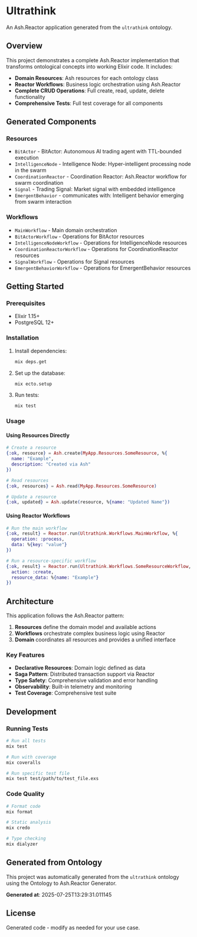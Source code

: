# Ultrathink

An Ash.Reactor application generated from the `ultrathink` ontology.

## Overview

This project demonstrates a complete Ash.Reactor implementation that transforms ontological concepts into working Elixir code. It includes:

- **Domain Resources**: Ash resources for each ontology class
- **Reactor Workflows**: Business logic orchestration using Ash.Reactor
- **Complete CRUD Operations**: Full create, read, update, delete functionality
- **Comprehensive Tests**: Full test coverage for all components

## Generated Components

### Resources
- `BitActor` - BitActor: Autonomous AI trading agent with TTL-bounded execution
- `IntelligenceNode` - Intelligence Node: Hyper-intelligent processing node in the swarm
- `CoordinationReactor` - Coordination Reactor: Ash.Reactor workflow for swarm coordination
- `Signal` - Trading Signal: Market signal with embedded intelligence
- `EmergentBehavior` - communicates with: Intelligent behavior emerging from swarm interaction

### Workflows
- `MainWorkflow` - Main domain orchestration
- `BitActorWorkflow` - Operations for BitActor resources
- `IntelligenceNodeWorkflow` - Operations for IntelligenceNode resources
- `CoordinationReactorWorkflow` - Operations for CoordinationReactor resources
- `SignalWorkflow` - Operations for Signal resources
- `EmergentBehaviorWorkflow` - Operations for EmergentBehavior resources

## Getting Started

### Prerequisites
- Elixir 1.15+
- PostgreSQL 12+

### Installation

1. Install dependencies:
   ```bash
   mix deps.get
   ```

2. Set up the database:
   ```bash
   mix ecto.setup
   ```

3. Run tests:
   ```bash
   mix test
   ```

### Usage

#### Using Resources Directly

```elixir
# Create a resource
{:ok, resource} = Ash.create(MyApp.Resources.SomeResource, %{
  name: "Example",
  description: "Created via Ash"
})

# Read resources
{:ok, resources} = Ash.read(MyApp.Resources.SomeResource)

# Update a resource
{:ok, updated} = Ash.update(resource, %{name: "Updated Name"})
```

#### Using Reactor Workflows

```elixir
# Run the main workflow
{:ok, result} = Reactor.run(Ultrathink.Workflows.MainWorkflow, %{
  operation: :process,
  data: %{key: "value"}
})

# Run a resource-specific workflow
{:ok, result} = Reactor.run(Ultrathink.Workflows.SomeResourceWorkflow, %{
  action: :create,
  resource_data: %{name: "Example"}
})
```

## Architecture

This application follows the Ash.Reactor pattern:

1. **Resources** define the domain model and available actions
2. **Workflows** orchestrate complex business logic using Reactor
3. **Domain** coordinates all resources and provides a unified interface

### Key Features

- **Declarative Resources**: Domain logic defined as data
- **Saga Pattern**: Distributed transaction support via Reactor
- **Type Safety**: Comprehensive validation and error handling
- **Observability**: Built-in telemetry and monitoring
- **Test Coverage**: Comprehensive test suite

## Development

### Running Tests
```bash
# Run all tests
mix test

# Run with coverage
mix coveralls

# Run specific test file
mix test test/path/to/test_file.exs
```

### Code Quality
```bash
# Format code
mix format

# Static analysis
mix credo

# Type checking  
mix dialyzer
```

## Generated from Ontology

This project was automatically generated from the `ultrathink` ontology using the Ontology to Ash.Reactor Generator.

**Generated at**: 2025-07-25T13:29:31.011145

## License

Generated code - modify as needed for your use case.
